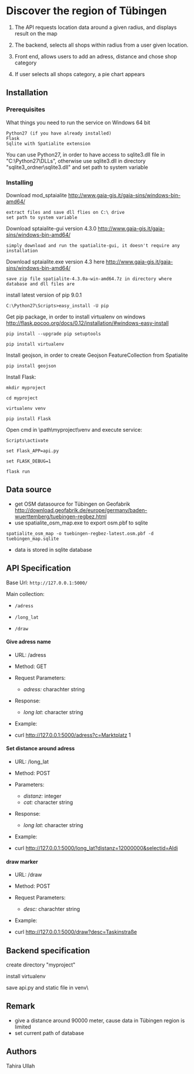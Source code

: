 # Discover the region of Tübingen

1. The API requests location data around a given radius, and displays result on the map

2. The backend, selects all shops within radius from a user given location.

3. Front end, allows users to add an adress, distance and chose shop category 

4. If user selects all shops category, a pie chart appears


## Installation


### Prerequisites

What things you need to run the service on Windows 64 bit

```
Python27 (if you have already installed)
Flask
Sqlite with Spatialite extension
```

You can use Python27, in order to have access to sqlite3.dll file in "C:\Python27\DLLs",
otherwise use sqlite3.dll in directory "sqlite3_ordner\sqlite3.dll" and set path to system variable

### Installing


Download mod_sptaialite http://www.gaia-gis.it/gaia-sins/windows-bin-amd64/
```
extract files and save dll flies on C:\ drive 
set path to system variable
```
Download sptaialite-gui version 4.3.0  http://www.gaia-gis.it/gaia-sins/windows-bin-amd64/

```
simply download and run the spatialite-gui, it doesn't require any installation
```

Download sptaialite.exe version 4.3 here http://www.gaia-gis.it/gaia-sins/windows-bin-amd64/

```
save zip file spatialite-4.3.0a-win-amd64.7z in directory where database and dll files are
```
install latest version of pip 9.0.1
```
C:\Python27\Scripts>easy_install -U pip 
```
Get pip package, in order to install virtualenv on windows http://flask.pocoo.org/docs/0.12/installation/#windows-easy-install

```
pip install --upgrade pip setuptools

pip install virtualenv

```
Install geojson, in order to create Geojson FeatureCollection from Spatialite
```
pip install geojson 
```
Install Flask:

```
mkdir myproject

cd myproject

virtualenv venv

pip install Flask

```
Open cmd in \path\myproject\venv and execute service:

```
Scripts\activate

set Flask_APP=api.py

set FLASK_DEBUG=1

flask run

```
## Data source

* get OSM datasource for Tübingen on Geofabrik http://download.geofabrik.de/europe/germany/baden-wuerttemberg/tuebingen-regbez.html 
* use spatialite_osm_map.exe to export osm.pbf to sqlite

```spatialite_osm_map -o tuebingen-regbez-latest.osm.pbf -d tuebingen_map.sqlite```

* data is stored in sqlite database

## API Specification

Base Url: ```http://127.0.0.1:5000/```

Main collection: 
* ```/adress```
				 
* ```/long_lat```
				 
* ```/draw```
				 
#### Give adress name

* URL: /adress

* Method: GET

* Request Parameters:

	- *adress:* charachter string
	
* Response:

	- *long lat*: character string
	
* Example:

- curl http://127.0.0.1:5000/adress?c=Marktplatz 1


#### Set distance around adress

* URL: /long_lat

* Method: POST

* Parameters:

	- *distanz:* integer
	- *cat:* character string
	
* Response:

	- *long lat*: character string

* Example:

- curl http://127.0.0.1:5000/long_lat?distanz=12000000&selectid=Aldi


#### draw marker

* URL: /draw

* Method: POST

* Request Parameters:

	- *desc:* charachter string

* Example:

- curl http://127.0.0.1:5000/draw?desc=Taskinstraße

## Backend specification

create directory "myproject"

install virtualenv 

save api.py and static file in venv\


## Remark

* give a distance around 90000 meter, cause data in Tübingen region is limited
* set current path of database


## Authors

Tahira Ullah 











